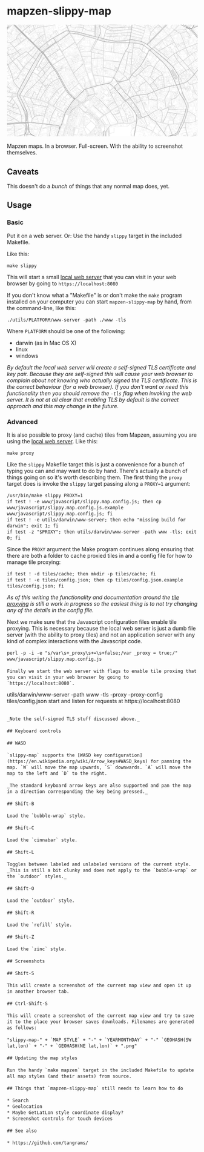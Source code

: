 # mapzen-slippy-map

![Moscow](images/slippy-map-refill-1459901070-ucftpmpg0vru-ucfv2b901vzu.png)

Mapzen maps. In a browser. Full-screen. With the ability to screenshot themselves.

## Caveats

This doesn't do a _bunch_ of things that any normal map does, yet.

## Usage

### Basic

Put it on a web server. Or: Use the handy `slippy` target in the included Makefile.

Like this:

```
make slippy
```

This will start a small [local web server](www-server) that you can visit in your web browser by going to `https://localhost:8080`

If you don't know what a "Makefile" is or don't make the `make` program installed on your computer you can start `mapzen-slippy-map` by hand, from the command-line, like this:

```
./utils/PLATFORM/www-server -path ./www -tls
```

Where `PLATFORM` should be one of the following:

* darwin (as in Mac OS X)
* linux
* windows

_By default the local web server will create a self-signed TLS certificate and key pair. Because they are self-signed this will cause your web browser to complain about not knowing who actually signed the TLS certificate. This is the correct behaviour (for a web browser). If you don't want or need this functionality then you should remove the `-tls` flag when invoking the web server. It is not at all clear that enabling TLS by default is the correct approach and this may change in the future._

### Advanced

It is also possible to proxy (and cache) tiles from Mapzen, assuming you are using the [local web server](www-server). Like this:

```
make proxy
```

Like the `slippy` Makefile target this is just a convenience for a bunch of typing you can and may want to do by hand. There's actually a bunch of things going on so it's worth describing them. The first thing the `proxy` target does is invoke the `slippy` target passing along a `PROXY=1` argument: 

```
/usr/bin/make slippy PROXY=1
if test ! -e www/javascript/slippy.map.config.js; then cp www/javascript/slippy.map.config.js.example www/javascript/slippy.map.config.js; fi
if test ! -e utils/darwin/www-server; then echo "missing build for darwin"; exit 1; fi
if test -z "$PROXY"; then utils/darwin/www-server -path www -tls; exit 0; fi
```

Since the `PROXY` argument the Make program continues along ensuring that there are both a folder to cache proxied tiles in and a config file for how to manage tile proxying:

```
if test ! -d tiles/cache; then mkdir -p tiles/cache; fi
if test ! -e tiles/config.json; then cp tiles/config.json.example tiles/config.json; fi
```

_As of this writing the functionality and documentation around the [tile proxying](https://github.com/thisisaaronland/go-slippy-tiles) is still a work in progress so the easiest thing is to not try changing any of the details in the config file._

Next we make sure that the Javascript configuration files enable tile proxying. This is necessary because the local web server is just a dumb file server (with the ability to proxy tiles) and not an application server with any kind of complex interactions with the Javascript code.

```
perl -p -i -e "s/var\s+_proxy\s+=\s+false;/var _proxy = true;/" www/javascript/slippy.map.config.js

Finally we start the web server with flags to enable tile proxing that you can visit in your web browser by going to `https://localhost:8080`.

```
utils/darwin/www-server -path www -tls -proxy -proxy-config tiles/config.json
start and listen for requests at https://localhost:8080
```

_Note the self-signed TLS stuff discussed above._

## Keyboard controls

## WASD

`slippy-map` supports the [WASD key configuration](https://en.wikipedia.org/wiki/Arrow_keys#WASD_keys) for panning the map. `W` will move the map upwards, `S` downwards. `A` will move the map to the left and `D` to the right.

_The standard keyboard arrow keys are also supported and pan the map in a direction corresponding the key being pressed._

## Shift-B

Load the `bubble-wrap` style.

## Shift-C

Load the `cinnabar` style.

## Shift-L

Toggles between labeled and unlabeled versions of the current style. _This is still a bit clunky and does not apply to the `bubble-wrap` or the `outdoor` styles._

## Shift-O

Load the `outdoor` style.

## Shift-R

Load the `refill` style.

## Shift-Z

Load the `zinc` style.

## Screenshots

## Shift-S

This will create a screenshot of the current map view and open it up in another browser tab.

## Ctrl-Shift-S

This will create a screenshot of the current map view and try to save it to the place your browser saves downloads. Filenames are generated as follows:

"slippy-map-" + `MAP STYLE` + "-" + `YEARMONTHDAY` + "-" `GEOHASH(SW lat,lon)` + "-" + `GEOHASH(NE lat,lon)` + ".png"

## Updating the map styles

Run the handy `make mapzen` target in the included Makefile to update all map styles (and their assets) from source.

## Things that `mapzen-slippy-map` still needs to learn how to do

* Search
* Geolocation
* Maybe GetLatLon style coordinate display? 
* Screenshot controls for touch devices

## See also

* https://github.com/tangrams/


